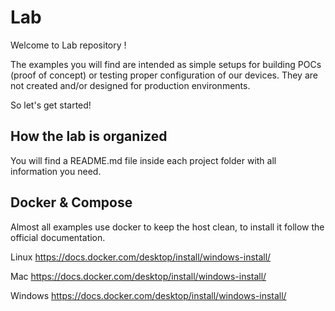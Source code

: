 # Lab
Welcome to Lab repository !

The examples you will find are intended as simple setups for building POCs (proof of concept) or testing proper configuration of our devices.
They are not created and/or designed for production environments.


So let's get started!

## How the lab is organized
You will find a README.md file inside each project folder with all information you need.


## Docker & Compose
Almost all examples use docker to keep the host clean, to install it follow the official documentation.

Linux
[ https://docs.docker.com/desktop/install/windows-install/ ](https://docs.docker.com/engine/install/ubuntu/)

Mac
[ https://docs.docker.com/desktop/install/windows-install/ ](https://docs.docker.com/desktop/install/mac-install/)

Windows
[ https://docs.docker.com/desktop/install/windows-install/ ](https://docs.docker.com/desktop/install/windows-install/)

